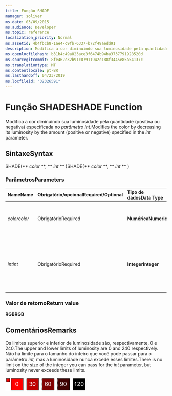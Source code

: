 ```yaml
---
title: Função SHADE
manager: soliver
ms.date: 03/09/2015
ms.audience: Developer
ms.topic: reference
localization_priority: Normal
ms.assetid: 4b4fbcb8-1ae4-c9fb-6337-b72f49aedd91
description: Modifica a cor diminuindo sua luminosidade pela quantidade (positiva ou negativa) especificada no parâmetro int.
ms.openlocfilehash: b31b4c49a823ace3f6474b94ba3737791928520d
ms.sourcegitcommit: 8fe462c32b91c87911942c188f3445e85a54137c
ms.translationtype: MT
ms.contentlocale: pt-BR
ms.lasthandoff: 04/23/2019
ms.locfileid: "32326591"
---
```

# <a name="shade-function"></a><span data-ttu-id="f0cf5-103">Função SHADE</span><span class="sxs-lookup"><span data-stu-id="f0cf5-103">SHADE Function</span></span>

<span data-ttu-id="f0cf5-104">Modifica a cor diminuindo sua luminosidade pela quantidade (positiva ou negativa) especificada no _parâmetro int._</span><span class="sxs-lookup"><span data-stu-id="f0cf5-104">Modifies the color by decreasing its luminosity by the amount (positive or negative) specified in the  _int_ parameter.</span></span> 
  
## <a name="syntax"></a><span data-ttu-id="f0cf5-105">Sintaxe</span><span class="sxs-lookup"><span data-stu-id="f0cf5-105">Syntax</span></span>

<span data-ttu-id="f0cf5-106">SHADE(\*\* *color* \*\*, \*\* *int* \*\* )</span><span class="sxs-lookup"><span data-stu-id="f0cf5-106">SHADE(\*\* *color* \*\*, \*\* *int* \*\* )</span></span> 
  
### <a name="parameters"></a><span data-ttu-id="f0cf5-107">Parâmetros</span><span class="sxs-lookup"><span data-stu-id="f0cf5-107">Parameters</span></span>

|<span data-ttu-id="f0cf5-108">**Name**</span><span class="sxs-lookup"><span data-stu-id="f0cf5-108">**Name**</span></span>|<span data-ttu-id="f0cf5-109">**Obrigatório/opcional**</span><span class="sxs-lookup"><span data-stu-id="f0cf5-109">**Required/Optional**</span></span>|<span data-ttu-id="f0cf5-110">**Tipo de dados**</span><span class="sxs-lookup"><span data-stu-id="f0cf5-110">**Data Type**</span></span>|<span data-ttu-id="f0cf5-111">**Descrição**</span><span class="sxs-lookup"><span data-stu-id="f0cf5-111">**Description**</span></span>|
|:-----|:-----|:-----|:-----|
| <span data-ttu-id="f0cf5-112">_color_</span><span class="sxs-lookup"><span data-stu-id="f0cf5-112">_color_</span></span> <br/> |<span data-ttu-id="f0cf5-113">Obrigatório</span><span class="sxs-lookup"><span data-stu-id="f0cf5-113">Required</span></span>  <br/> |<span data-ttu-id="f0cf5-114">**Numérica**</span><span class="sxs-lookup"><span data-stu-id="f0cf5-114">**Numeric**</span></span> <br/> |<span data-ttu-id="f0cf5-115">O índice de cores do Microsoft Visio ou o valor RGB da cor.</span><span class="sxs-lookup"><span data-stu-id="f0cf5-115">The Microsoft Visio color index or RGB value of the color.</span></span>  <br/> |
| <span data-ttu-id="f0cf5-116">_int_</span><span class="sxs-lookup"><span data-stu-id="f0cf5-116">_int_</span></span> <br/> |<span data-ttu-id="f0cf5-117">Obrigatório</span><span class="sxs-lookup"><span data-stu-id="f0cf5-117">Required</span></span>  <br/> |<span data-ttu-id="f0cf5-118">**Integer**</span><span class="sxs-lookup"><span data-stu-id="f0cf5-118">**Integer**</span></span> <br/> |<span data-ttu-id="f0cf5-119">O valor pelo qual a luminosidade da cor será reduzida.</span><span class="sxs-lookup"><span data-stu-id="f0cf5-119">The amount by which to decrease the luminosity of the color.</span></span> <span data-ttu-id="f0cf5-120">Pode ser positivo ou negativo.</span><span class="sxs-lookup"><span data-stu-id="f0cf5-120">Can be positive or negative.</span></span>  <br/> |
   
### <a name="return-value"></a><span data-ttu-id="f0cf5-121">Valor de retorno</span><span class="sxs-lookup"><span data-stu-id="f0cf5-121">Return value</span></span>

 <span data-ttu-id="f0cf5-122">**RGB**</span><span class="sxs-lookup"><span data-stu-id="f0cf5-122">**RGB**</span></span>
  
## <a name="remarks"></a><span data-ttu-id="f0cf5-123">Comentários</span><span class="sxs-lookup"><span data-stu-id="f0cf5-123">Remarks</span></span>

<span data-ttu-id="f0cf5-124">Os limites superior e inferior de luminosidade são, respectivamente, 0 e 240.</span><span class="sxs-lookup"><span data-stu-id="f0cf5-124">The upper and lower limits of luminosity are 0 and 240 respectively.</span></span> <span data-ttu-id="f0cf5-125">Não há limite para o tamanho do inteiro que você pode passar para o parâmetro  _int,_ mas a luminosidade nunca excede esses limites.</span><span class="sxs-lookup"><span data-stu-id="f0cf5-125">There is no limit on the size of the integer you can pass for the  _int_ parameter, but luminosity never exceeds these limits.</span></span> 
  
![Limites superiores e inferiores de luminosidade](media/image199_ZA10173627.gif)
  

